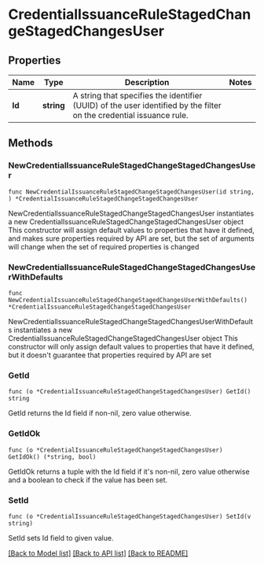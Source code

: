 # CredentialIssuanceRuleStagedChangeStagedChangesUser

## Properties

Name | Type | Description | Notes
------------ | ------------- | ------------- | -------------
**Id** | **string** | A string that specifies the identifier (UUID) of the user identified by the filter on the credential issuance rule. | 

## Methods

### NewCredentialIssuanceRuleStagedChangeStagedChangesUser

`func NewCredentialIssuanceRuleStagedChangeStagedChangesUser(id string, ) *CredentialIssuanceRuleStagedChangeStagedChangesUser`

NewCredentialIssuanceRuleStagedChangeStagedChangesUser instantiates a new CredentialIssuanceRuleStagedChangeStagedChangesUser object
This constructor will assign default values to properties that have it defined,
and makes sure properties required by API are set, but the set of arguments
will change when the set of required properties is changed

### NewCredentialIssuanceRuleStagedChangeStagedChangesUserWithDefaults

`func NewCredentialIssuanceRuleStagedChangeStagedChangesUserWithDefaults() *CredentialIssuanceRuleStagedChangeStagedChangesUser`

NewCredentialIssuanceRuleStagedChangeStagedChangesUserWithDefaults instantiates a new CredentialIssuanceRuleStagedChangeStagedChangesUser object
This constructor will only assign default values to properties that have it defined,
but it doesn't guarantee that properties required by API are set

### GetId

`func (o *CredentialIssuanceRuleStagedChangeStagedChangesUser) GetId() string`

GetId returns the Id field if non-nil, zero value otherwise.

### GetIdOk

`func (o *CredentialIssuanceRuleStagedChangeStagedChangesUser) GetIdOk() (*string, bool)`

GetIdOk returns a tuple with the Id field if it's non-nil, zero value otherwise
and a boolean to check if the value has been set.

### SetId

`func (o *CredentialIssuanceRuleStagedChangeStagedChangesUser) SetId(v string)`

SetId sets Id field to given value.



[[Back to Model list]](../README.md#documentation-for-models) [[Back to API list]](../README.md#documentation-for-api-endpoints) [[Back to README]](../README.md)


